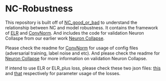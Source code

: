 # NC-Robustness

This repository is built off of [NC_good_or_bad](https://github.com/Heimine/NC_good_or_bad) to understand the relationship between NC and model robustness. It contains the framework of [ELR](https://github.com/shengliu66/ELR) and [ConvNorm](https://github.com/shengliu66/ConvNorm). And includes the code for validation Neuron Collaspe from our earlier work [Neuron Collapse](https://github.com/tding1/Neural-Collapse).

Please check the readme for [ConvNorm](https://github.com/shengliu66/ConvNorm) for usage of config files (adversarial training, label noise and etc). And please check the readme for [Neuron Collapse](https://github.com/tding1/Neural-Collapse) for more information on validation Neuron Collapse.

If intend to use ELR or ELR_plus loss, please check these two json files: [this](https://github.com/shengliu66/ELR/blob/master/ELR/config_cifar10.json) and [that](https://github.com/shengliu66/ELR/blob/master/ELR_plus/config_cifar10.json) respectively for parameter usage of the losses.
